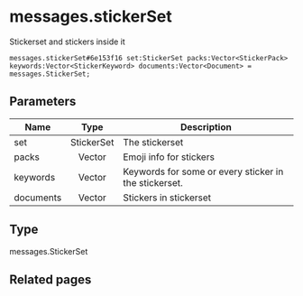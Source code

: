 # messages.stickerSet
Stickerset and stickers inside it

```
messages.stickerSet#6e153f16 set:StickerSet packs:Vector<StickerPack> keywords:Vector<StickerKeyword> documents:Vector<Document> = messages.StickerSet;
```

## Parameters
| Name | Type | Description |
| ---- | :----: | ----------- |
| set | StickerSet | The stickerset |
| packs | Vector<StickerPack> | Emoji info for stickers |
| keywords | Vector<StickerKeyword> | Keywords for some or every sticker in the stickerset. |
| documents | Vector<Document> | Stickers in stickerset |


## Type
messages.StickerSet

## Related pages
